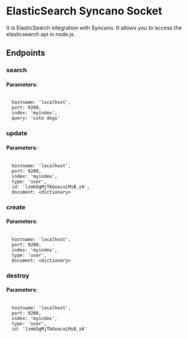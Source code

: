 # ElasticSearch Syncano Socket

It is ElasticSearch integration with Syncano. It allows you to access the elasticsearch api in node.js.

## Endpoints

### search

#### Parameters:
```

  hostname: 'localhost',
  port: 9200,
  index: 'myindex',
  query: 'cute dogs'
```


### update

#### Parameters:
```

  hostname: 'localhost',
  port: 9200,
  index: 'myindex',
  type: 'user',
  id: 'lzmkDgMjTbGoacxLMsB_zA',
  document: <dictionary>
```


### create

#### Parameters:
```

  hostname: 'localhost',
  port: 9200,
  index: 'myindex',
  type: 'user',
  document: <dictionary>
```


### destroy

#### Parameters:
```

  hostname: 'localhost',
  port: 9200,
  index: 'myindex',
  type: 'user',
  id: 'lzmkDgMjTbGoacxLMsB_zA'
```

